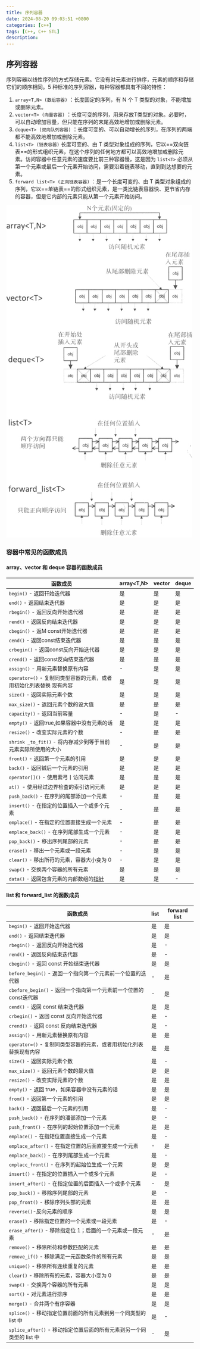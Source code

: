 ```yaml
---
title: 序列容器
date: 2024-08-20 09:03:51 +0800
categories: [c++]
tags: [C++, C++ STL]
description: 
---
```

## 序列容器

序列容器以线性序列的方式存储元素。它没有对元素进行排序，元素的顺序和存储它们的顺序相同。5 种标准的序列容器，每种容器都具有不同的特性：

1. `array<T,N> (数组容器)` ：长度固定的序列，有 N 个 T 类型的对象，不能增加或删除元素。
2. `vector<T> (向量容器)` ：长度可变的序列，用来存放T类型的对象。必要时，可以自动增加容量，但只能在序列的末尾高效地增加或删除元素。
3. `deque<T> (双向队列容器)` ：长度可变的、可以自动增长的序列，在序列的两端都不能高效地增加或删除元素。
4. `list<T> (链表容器)` 长度可变的、由 T 类型对象组成的序列，它以==双向链表==的形式组织元素，在这个序列的任何地方都可以高效地增加或删除元素。访问容器中任意元素的速度要比前三种容器慢，这是因为 `list<T>` 必须从第一个元素或最后一个元素开始访问，需要沿着链表移动，直到到达想要的元素。
5. `forward list<T> (正向链表容器)` ：是一个长度可变的、由 T 类型对象组成的序列，它以==单链表==的形式组织元素，是一类比链表容器快、更节省内存的容器，但是它内部的元素只能从第一个元素开始访问。

![img](./序列容器.assets/2-1P911110REB.jpg)

### 容器中常见的函数成员

#### array、vector 和 deque 容器的函数成员

| 函数成员                                                     | array<T,N> | vector<T> | deque<T> |
| ------------------------------------------------------------ | ---------- | --------- | -------- |
| `begin()` - 返回幵始迭代器                                   | 是         | 是        | 是       |
| `end()` - 返回结束迭代器                                     | 是         | 是        | 是       |
| `rbegin()` - 返回反向开始迭代器                              | 是         | 是        | 是       |
| `rend()` - 返回反向结束迭代器                                | 是         | 是        | 是       |
| `cbegin()` - 返M const开始迭代器                             | 是         | 是        | 是       |
| `cend()` - 返回const结束迭代器                               | 是         | 是        | 是       |
| `crbegin()` - 返回const反向开始迭代器                        | 是         | 是        | 是       |
| `crend()` - 返回const反向结束迭代器                          | 是         | 是        | 是       |
| `assign()` - 用新元素替换原有内容                            | -          | 是        | 是       |
| `operator=()` - 复制同类型容器的元素，或者用初始化列表替换 现有内容 | 是         | 是        | 是       |
| `size()` - 返回实际元素个数                                  | 是         | 是        | 是       |
| `max_size()` - 返回元素个数的设大值                          | 是         | 是        | 是       |
| `capacity()` - 返回当前容量                                  | -          | 是        | -        |
| `empty()` - 返回true,如果容器中没有元素的话                  | 是         | 是        | 是       |
| `resize()` - 改变实际元素的个数                              | -          | 是        | 是       |
| `shrink _to_fit()` - 将内存减少到等于当前元素实际所使用的大小 | -          | 是        | 是       |
| `front()` - 返回第一个元素的引用                             | 是         | 是        | 是       |
| `back()` - 返回铖后一个元素的引用                            | 是         | 是        | 是       |
| `operator[]()` - 使用索弓丨访问元素                          | 是         | 是        | 是       |
| `at() `- 使用经过边界检査的索引访问元素                      | 是         | 是        | 是       |
| `push_back()` - 在序列的尾部添加一个元素                     | -          | 是        | 是       |
| `insert()` - 在指定的位置插入一个或多个元素                  | -          | 是        | 是       |
| `emplace()` - 在指定的位置直接生成一个元素                   | -          | 是        | 是       |
| `emplace_back()` - 在序列尾部生成一个元素                    | -          | 是        | 是       |
| `pop_back()` - 移出序列尾部的元素                            | -          | 是        | 是       |
| `erase()` - 移出一个元素或一段元素                           | -          | 是        | 是       |
| `clear()` - 移出所苻的元素，容器大小变为 0                   | -          | 是        | 是       |
| `swap()` - 交换两个容器的所有元素                            | 是         | 是        | 是       |
| `data()` - 返回包含元素的内部数组的[指针](https://docs.oldtimes.me/c.biancheng.net/c/80/index.html) | 是         | 是        | -        |

#### list 和 forward_list 的函数成员

| 函数成员                                                     | list<T> | forward list<T> |
| ------------------------------------------------------------ | ------- | --------------- |
| `begin()` - 返回开始迭代器                                   | 是      | 是              |
| `end()` - 返回结束迭代器                                     | 是      | 是              |
| `rbegin()` - 返回反向开始迭代器                              | 是      | -               |
| `rend()` - 返回反向结束迭代器                                | 是      | -               |
| `cbegin()` - 返回 const 开始结束迭代器                       | 是      | 是              |
| `before_begin()` - 返回一个指向第一个元素前一个位置的迭代器  | -       | 是              |
| `cbefore_begin()` - 返回一个指向第一个元素前一个位置的const迭代器 | -       | 是              |
| `cend()` - 返回 const 结束迭代器                             | 是      | 是              |
| `crbegin()` - 返回 const 反向开始迭代器                      | 是      | -               |
| `crend()` - 返回 const 反向结束迭代器                        | 是      | -               |
| `assign()` - 用新元素替换原有内容                            | 是      | 是              |
| `operator=()` - 复制同类型容器的元素，或者用初始化列表替换现有内容 | 是      | 是              |
| `size()` - 返回实际元素个数                                  | 是      | -               |
| `max_size()` - 返回元素个数的最大值                          | 是      | 是              |
| `resize()` - 改变实际元素的个数                              | 是      | 是              |
| `empty()` - 返回 true，如果容器中没有元素的话                | 是      | 是              |
| `from()` - 返回第一个元素的引用                              | 是      | 是              |
| `back()` - 返回最后一个元素的引用                            | 是      | -               |
| `push_back()` - 在序列的潘部添加一个元素                     | 是      | -               |
| `push_front()` - 在序列的起始位置添加一个元素                | 是      | 是              |
| `emplace()` - 在指矩位置直接生成一个元素                     | 是      | -               |
| `emplace_after()` - 在指定位置的后面直接生成一个元素         | -       | 是              |
| `emplace_back()` - 在序列尾部生成一个元素                    | 是      | -               |
| `cmplacc_front()` - 在序列的起始位生成一个元索               | 是      | 是              |
| `insert()` - 在指定的位置插入一个或多个元素                  | 是      | -               |
| `insert_after()` - 在指定位置的后面插入一个或多个元素        | -       | 是              |
| `pop_back()` - 移除序列尾部的元素                            | 是      | -               |
| `pop_front()` - 移除序列头部的元素                           | 是      | 是              |
| `reverse()`-反向元素的顺序                                   | 是      | 是              |
| `erase()` - 移除指定位置的一个元素或一段元素                 | 是      | -               |
| `erase_after()` - 移除指定位 1；后面的一个元素或一段元素     | -       | 是              |
| `remove()` - 移除所苻和参数匹配的元素                        | 是      | 是              |
| `remove_if()` - 移除满足一元函数条件的所有元素               | 是      | 是              |
| `unique()` - 移除所有连续重复的元素                          | 是      | 是              |
| `clear()` - 移除所有的元素，容器大小变为 0                   | 是      | 是              |
| `swap()` - 交换两个容器的所有元素                            | 是      | 是              |
| `sort()` - 对元素进行排序                                    | 是      | 是              |
| `merge()` - 合并两个有序容器                                 | 是      | 是              |
| `splice()` - 移动指定位置前面的所有元素到另一个同类型的 list 中 | 是      | -               |
| `splice_after()` - 移动指定位置后面的所有元素到另一个同类型的 list 中 | -       | 是              |
